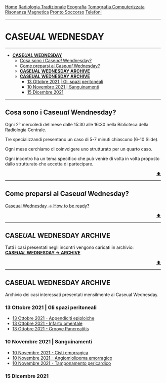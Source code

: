 
<head>
  <link rel="shortcut icon" type="image/x-icon" href="https://sl-rad.github.io/SL-Rad-Vademecum/favicon/favicon.ico" />
  <link rel="apple-touch-icon" sizes="180x180" href="https://sl-rad.github.io/SL-Rad-Vademecum/favicon/apple-touch-icon.png">
  <link rel="icon" type="image/png" sizes="32x32" href="https://sl-rad.github.io/SL-Rad-Vademecum/favicon/favicon-32x32.png">
  <link rel="icon" type="image/png" sizes="16x16" href="https://sl-rad.github.io/SL-Rad-Vademecum/favicon/favicon-16x16.png">
  <link rel="manifest" href="https://sl-rad.github.io/SL-Rad-Vademecum/favicon/site.webmanifest">
  <title>SL Rad Vademecum</title> 
</head>

<div class="topnav">
  <a href="https://sl-rad.github.io/SL-Rad-Vademecum">Home</a>
  <a href="https://sl-rad.github.io/SL-Rad-Vademecum/radiologia_tradizionale.html">Radiologia Tradizionale</a>
  <a href="https://sl-rad.github.io/SL-Rad-Vademecum/ecografia.html">Ecografia</a>
  <a href="https://sl-rad.github.io/SL-Rad-Vademecum/tomografia_computerizzata.html">Tomografia Computerizzata</a>
  <a href="https://sl-rad.github.io/SL-Rad-Vademecum/risonanza_magnetica.html">Risonanza Magnetica</a>
  <a href="https://sl-rad.github.io/SL-Rad-Vademecum/pronto_soccorso.html">Pronto Soccorso</a>
  <a href="https://sl-rad.github.io/SL-Rad-Vademecum/contatti.html">Telefoni</a>
</div>

- - -

# **CASE*UAL* WEDNESDAY**

- - -

- [**CASE*UAL* WEDNESDAY**](#caseual-wednesday)
  - [Cosa sono i Case*ual* Wendnesday?](#cosa-sono-i-caseual-wendnesday)
  - [Come preparsi al Case*ual* Wednesday?](#come-preparsi-al-caseual-wednesday)
  - [**CASE*UAL* WEDNESDAY ARCHIVE**](#caseual-wednesday-archive)
  - [**CASEUAL WEDNESDAY ARCHIVE**](#caseual-wednesday-archive-1)
    - [13 Ottobre 2021 | Gli spazi peritoneali](#13-ottobre-2021--gli-spazi-peritoneali)
    - [10 Novembre 2021 | Sanguinamenti](#10-novembre-2021--sanguinamenti)
    - [15 Dicembre 2021](#15-dicembre-2021)

- - -

## Cosa sono i Case*ual* Wendnesday?
Ogni 2° mercoledì del mese dalle 15:30 alle 16:30 nella Biblioteca della Radiologia Centrale.

Tre specializzandi presentano un caso di 5-7 minuti chiascuno (6-10 Slide).

Ogni mese cerchiamo di coinvolgere uno strutturato per un quarto caso.

Ogni incontro ha un tema specifico che può venire di volta in volta proposto dallo strutturato che accetta di partecipare.

<div style="text-align: right">
<a href="#caseual-wednesday">⬆️</a>
</div>

---

## Come preparsi al Case*ual* Wednesday?

[Caseual Wednesday &rarr; How to be ready?](https://sl-rad.github.io/SL-Rad-Vademecum/caseual_wednesdays/how_to_be_caseual_on_wednesday.html)

<div style="text-align: right">
<a href="#caseual-wednesday">⬆️</a>
</div>

---

## **CASE*UAL* WEDNESDAY ARCHIVE**

Tutti i casi presentati negli incontri vengono caricati in archivio: <br>
[**CASE*UAL* WEDNESDAY &rarr; ARCHIVE**](case_archive.md)

<div style="text-align: right">
<a href="#caseual-wednesday">⬆️</a>
</div>

---


## **CASEUAL WEDNESDAY ARCHIVE**
Archivio dei casi interessati presentati mensilmente ai Caseual Wednesday.

### 13 Ottobre 2021 | Gli spazi peritoneali

- [13 Ottobre 2021 - Appendiciti epiploiche](caseual_wednesdays/2021-10-13/appendicite_epiploica.html)
- [13 Ottobre 2021 - Infarto omentale]()
- [13 Ottobre 2021 - Groove Pancreatitis](caseual_wednesdays/2021-10-13/groove_pancreatitis.html)


### 10 Novembre 2021 | Sanguinamenti

- [10 Novembre 2021 - Cisti emorragica](caseual_wednesdays/2021-11-10/cisti_emorragica.html)
- [10 Novembre 2021 - Angiomiolipoma emorragico](caseual_wednesdays/2021-11-10/angiomiolipoma_emorragico.html)
- [10 Novembre 2021 - Tamponamento pericardico](caseual_wednesdays/2021-11-10/tamponamento_pericardico.html)

### 15 Dicembre 2021
